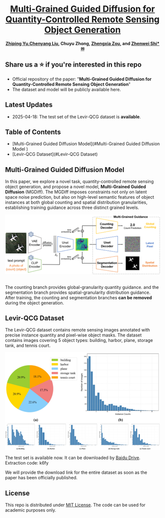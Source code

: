 <div align="center">
 <h1>
  <a href="https://xxx">Multi-Grained Guided Diffusion for Quantity-Controlled Remote Sensing Object Generation</a>
</h1>

**[Zhiping Yu](https://scholar.google.com.tw/citations?user=qgldqJAAAAAJ&hl=en),[Chenyang Liu](https://chen-yang-liu.github.io/), Chuyu Zhong, [Zhengxia Zou](https://scholar.google.com.hk/citations?hl=en&user=DzwoyZsAAAAJ), and [Zhenwei Shi*✉](https://scholar.google.com.hk/citations?hl=en&user=kNhFWQIAAAAJ)**

</div>


## Share us a :star: if you're interested in this repo

- Official repository of the paper: "**Multi-Grained Guided Diffusion for Quantity-Controlled Remote Sensing Object Generation**" 
- The dataset and model will be publicly available here.
## Latest Updates
- 2025-04-18: The test set of the Levir-QCG dataset is **available**.

## Table of Contents
- [Multi-Grained Guided Diffusion Model](#Multi-Grained Guided Diffusion Model )
- [Levir-QCG Dataset](#Levir-QCG Dataset)

## Multi-Grained Guided Diffusion Model
In this paper, we explore a novel task, quantity-controlled remote sensing object generation, and propose a novel model, **Multi-Grained Guided Diffusion** (MGDiff). The MGDiff imposes constraints not only on latent space noise prediction, but also on high-level semantic features of object instances at both global counting and spatial distribution granularities, establishing training guidance across three distinct grained levels. 
<br>

<div align="center">
  <img src="images/framework.png" width="900"/>
</div>

<br>

The counting branch provides global-granularity quantity guidance. and the segmentation branch provides spatial-granularity distribution guidance. After training, the counting and segmentation branches **can be removed** during the object generation.

## Levir-QCG Dataset
The Levir-QCG dataset contains remote sensing images annotated with precise instance quantity and pixel-wise object masks. The dataset contains images covering 5 object types: building, harbor, plane, storage tank, and tennis court.

<div align="center">
  <img src="images/dataset_overall.jpg" width="650"/>
</div>
<div align="center">
  <img src="images/dataset_distribution.png" width="850"/>
</div>

The test set is available now. It can be downloaded by [Baidu Drive](https://pan.baidu.com/s/1Esteen3FSvDoFCXwi5-A6Q). Extraction code: k6fy

We will provide the download link for the entire dataset as soon as the paper has been officially published.

## License

This repo is distributed under [MIT License](https://github.com/Chen-Yang-Liu/Change-Agent/blob/main/LICENSE.txt). The code can be used for academic purposes only.

[//]: # (## Contact Us)

[//]: # (If you have any other questions❓, please contact us in time 👬)
